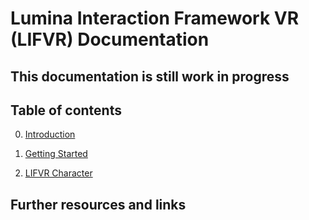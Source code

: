 # Lumina Interaction Framework VR (LIFVR) Documentation 

## This documentation is still work in progress

## Table of contents

0. [Introduction](/introduction.md)

1. [Getting Started](/getting_started.md)

2. [LIFVR Character](/character.md)



## Further resources and links
